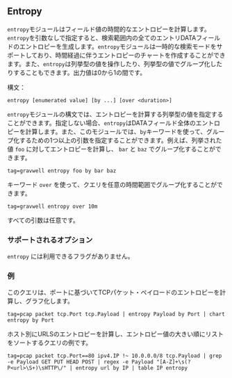 ## Entropy

`entropy`モジュールはフィールド値の時間的なエントロピーを計算します。`entropy`を引数なしで指定すると、検索範囲内の全てのエントリDATAフィールドのエントロピーを生成します。`entropy`モジュールは一時的な検索モードをサポートしており、時間経過に伴うエントロピーのチャートを作成することができます。また、`entropy`は列挙型の値を操作したり、列挙型の値でグループ化したりすることもできます。出力値は0から1の間です。

構文：

```
entropy [enumerated value] [by ...] [over <duration>]
```

`entropy`モジュールの構文では、エントロピーを計算する列挙型の値を指定することができます。指定しない場合、`entropy`はDATAフィールド全体のエントロピーを計算します。また、このモジュールでは、`by`キーワードを使って、グループ化するための1つ以上の引数を指定することができます。例えば、列挙された値 `foo` に対してエントロピーを計算し、 `bar` と `baz` でグループ化することができます。

```
tag=gravwell entropy foo by bar baz
```

キーワード `over` を使って、クエリを任意の時間範囲でグループ化することができます。

```
tag=gravwell entropy over 10m
```

すべての引数は任意です。

### サポートされるオプション

`entropy` には利用できるフラグがありません。

### 例

このクエリは、ポートに基づいてTCPパケット・ペイロードのエントロピーを計算し、グラフ化します。

```
tag=pcap packet tcp.Port tcp.Payload | entropy Payload by Port | chart entropy by Port
```

ホスト別にURLSのエントロピーを計算し、エントロピー値の大きい順にリストをソートするクエリの例です。

```
tag=pcap packet tcp.Port==80 ipv4.IP !~ 10.0.0.0/8 tcp.Payload | grep -e Payload GET PUT HEAD POST | regex -e Payload "[A-Z]+\s(?P<url>\S+)\sHTTP\/" | entropy url by IP | table IP entropy
```
